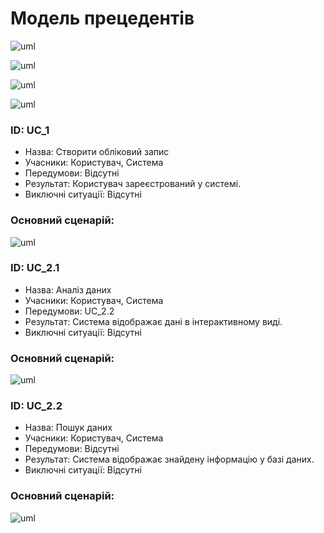 # Модель прецедентів

![uml](http://www.plantuml.com/plantuml/proxy?cache=no&src=https://raw.githubusercontent.com/greg-sourse/obd/master/src/uml/MAIN_MODEL.puml)


![uml](http://www.plantuml.com/plantuml/proxy?cache=no&src=https://raw.githubusercontent.com/greg-sourse/obd/master/src/uml/USER_1.puml)


![uml](http://www.plantuml.com/plantuml/proxy?cache=no&src=https://raw.githubusercontent.com/greg-sourse/obd/master/src/uml/MODERATOR_2.puml)



![uml](http://www.plantuml.com/plantuml/proxy?cache=no&src=https://raw.githubusercontent.com/greg-sourse/obd/master/src/uml/MODERATOR_1.puml)


### ID: UC_1
- Назва: Створити обліковий запис
- Учасники: Користувач, Система
- Передумови: Відсутні
- Результат: Користувач зареєстрований у системі.
- Виключні ситуації: Відсутні  
### Основний сценарій:

![uml](http://www.plantuml.com/plantuml/proxy?cache=no&src=https://raw.githubusercontent.com/greg-sourse/obd/master/src/uml/UC_1.puml)


### ID: UC_2.1
- Назва: Аналіз даних
- Учасники: Користувач, Система
- Передумови: UC_2.2
- Результат: Система відображає дані в інтерактивному виді.
- Виключні ситуації: Відсутні  
### Основний сценарій:

![uml](http://www.plantuml.com/plantuml/proxy?cache=no&src=https://raw.githubusercontent.com/greg-sourse/obd/master/src/uml/UC_2.1.puml)

### ID: UC_2.2
- Назва: Пошук даних
- Учасники: Користувач, Система
- Передумови: Відсутні
- Результат: Система відображає знайдену інформацію у базі даних.
- Виключні ситуації: Відсутні  
### Основний сценарій:

![uml](http://www.plantuml.com/plantuml/proxy?cache=no&src=https://raw.githubusercontent.com/greg-sourse/obd/master/src/uml/UC_2.1.puml)



